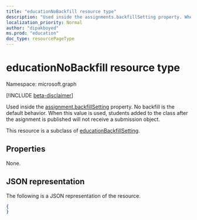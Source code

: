 ```yaml
---
title: "educationNoBackfill resource type"
description: "Used inside the assignments.backfillSetting property. When set, students added to the class after the assignment is published will not get the assignment"
localization_priority: Normal
author: "dipakboyed"
ms.prod: "education"
doc_type: resourcePageType
---
```


# educationNoBackfill resource type

Namespace: microsoft.graph

[!INCLUDE [beta-disclaimer](../../includes/beta-disclaimer.md)]

Used inside the [assignment.backfillSetting](educationassignment.md) property. No backfill is the default behavior. When this value is used, students added to the class after 
the asignment is published will not receive a submission object.

This resource is a subclass of [educationBackfillSetting](educationbackfillsetting.md).

## Properties
None.

## JSON representation

The following is a JSON representation of the resource.

<!-- {
  "blockType": "resource",
  "optionalProperties": [

  ],
  "@odata.type": "microsoft.graph.educationNoBackfill"
}-->

```json
{
}

```

<!-- uuid: e1449a22-9d6d-40ff-9818-8b85359d6a4b
2020-06-14 14:57:30 UTC -->
<!--
{
  "type": "#page.annotation",
  "description": "educationNoBackfill resource",
  "keywords": "",
  "section": "documentation",
  "tocPath": "",
  "suppressions": []
}
-->
